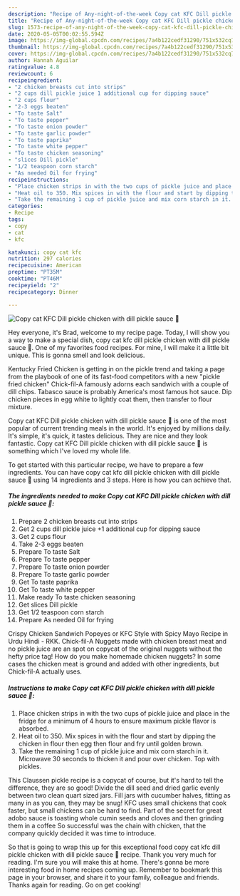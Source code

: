 ```yaml
---
description: "Recipe of Any-night-of-the-week Copy cat KFC Dill pickle chicken with dill pickle sauce 🍗"
title: "Recipe of Any-night-of-the-week Copy cat KFC Dill pickle chicken with dill pickle sauce 🍗"
slug: 1573-recipe-of-any-night-of-the-week-copy-cat-kfc-dill-pickle-chicken-with-dill-pickle-sauce
date: 2020-05-05T00:02:55.594Z
image: https://img-global.cpcdn.com/recipes/7a4b122cedf31290/751x532cq70/copy-cat-kfc-dill-pickle-chicken-with-dill-pickle-sauce-🍗-recipe-main-photo.jpg
thumbnail: https://img-global.cpcdn.com/recipes/7a4b122cedf31290/751x532cq70/copy-cat-kfc-dill-pickle-chicken-with-dill-pickle-sauce-🍗-recipe-main-photo.jpg
cover: https://img-global.cpcdn.com/recipes/7a4b122cedf31290/751x532cq70/copy-cat-kfc-dill-pickle-chicken-with-dill-pickle-sauce-🍗-recipe-main-photo.jpg
author: Hannah Aguilar
ratingvalue: 4.8
reviewcount: 6
recipeingredient:
- "2 chicken breasts cut into strips"
- "2 cups dill pickle juice 1 additional cup for dipping sauce"
- "2 cups flour"
- "2-3 eggs beaten"
- "To taste Salt"
- "To taste pepper"
- "To taste onion powder"
- "To taste garlic powder"
- "To taste paprika"
- "To taste white pepper"
- "To taste chicken seasoning"
- "slices Dill pickle"
- "1/2 teaspoon corn starch"
- "As needed Oil for frying"
recipeinstructions:
- "Place chicken strips in with the two cups of pickle juice and place in the fridge for a minimum of 4 hours to ensure maximum pickle flavor is absorbed."
- "Heat oil to 350. Mix spices in with the flour and start by dipping the chicken in flour then egg then flour and fry until golden brown."
- "Take the remaining 1 cup of pickle juice and mix corn starch in it. Microwave 30 seconds to thicken it and pour over chicken. Top with pickles."
categories:
- Recipe
tags:
- copy
- cat
- kfc

katakunci: copy cat kfc 
nutrition: 297 calories
recipecuisine: American
preptime: "PT35M"
cooktime: "PT46M"
recipeyield: "2"
recipecategory: Dinner

---
```



![Copy cat KFC Dill pickle chicken with dill pickle sauce 🍗](https://img-global.cpcdn.com/recipes/7a4b122cedf31290/751x532cq70/copy-cat-kfc-dill-pickle-chicken-with-dill-pickle-sauce-🍗-recipe-main-photo.jpg)

Hey everyone, it's Brad, welcome to my recipe page. Today, I will show you a way to make a special dish, copy cat kfc dill pickle chicken with dill pickle sauce 🍗. One of my favorites food recipes. For mine, I will make it a little bit unique. This is gonna smell and look delicious.

Kentucky Fried Chicken is getting in on the pickle trend and taking a page from the playbook of one of its fast-food competitors with a new &#34;pickle fried chicken&#34; Chick-fil-A famously adorns each sandwich with a couple of dill chips. Tabasco sauce is probably America&#39;s most famous hot sauce. Dip chicken pieces in egg white to lightly coat them, then transfer to flour mixture.

Copy cat KFC Dill pickle chicken with dill pickle sauce 🍗 is one of the most popular of current trending meals in the world. It's enjoyed by millions daily. It's simple, it's quick, it tastes delicious. They are nice and they look fantastic. Copy cat KFC Dill pickle chicken with dill pickle sauce 🍗 is something which I've loved my whole life.


To get started with this particular recipe, we have to prepare a few ingredients. You can have copy cat kfc dill pickle chicken with dill pickle sauce 🍗 using 14 ingredients and 3 steps. Here is how you can achieve that.

<!--inarticleads1-->

##### The ingredients needed to make Copy cat KFC Dill pickle chicken with dill pickle sauce 🍗:

1. Prepare 2 chicken breasts cut into strips
1. Get 2 cups dill pickle juice +1 additional cup for dipping sauce
1. Get 2 cups flour
1. Take 2-3 eggs beaten
1. Prepare To taste Salt
1. Prepare To taste pepper
1. Prepare To taste onion powder
1. Prepare To taste garlic powder
1. Get To taste paprika
1. Get To taste white pepper
1. Make ready To taste chicken seasoning
1. Get slices Dill pickle
1. Get 1/2 teaspoon corn starch
1. Prepare As needed Oil for frying


Crispy Chicken Sandwich Popeyes or KFC Style with Spicy Mayo Recipe in Urdu Hindi - RKK. Chick-fil-A Nuggets made with chicken breast meat and no pickle juice are an spot on copycat of the original nuggets without the hefty price tag! How do you make homemade chicken nuggets? In some cases the chicken meat is ground and added with other ingredients, but Chick-fil-A actually uses. 

<!--inarticleads2-->

##### Instructions to make Copy cat KFC Dill pickle chicken with dill pickle sauce 🍗:

1. Place chicken strips in with the two cups of pickle juice and place in the fridge for a minimum of 4 hours to ensure maximum pickle flavor is absorbed.
1. Heat oil to 350. Mix spices in with the flour and start by dipping the chicken in flour then egg then flour and fry until golden brown.
1. Take the remaining 1 cup of pickle juice and mix corn starch in it. Microwave 30 seconds to thicken it and pour over chicken. Top with pickles.


This Claussen pickle recipe is a copycat of course, but it&#39;s hard to tell the difference, they are so good! Divide the dill seed and dried garlic evenly between two clean quart sized jars. Fill jars with cucumber halves, fitting as many in as you can, they may be snug! KFC uses small chickens that cook faster, but small chickens can be hard to find. Part of the secret for great adobo sauce is toasting whole cumin seeds and cloves and then grinding them in a coffee So successful was the chain with chicken, that the company quickly decided it was time to introduce. 

So that is going to wrap this up for this exceptional food copy cat kfc dill pickle chicken with dill pickle sauce 🍗 recipe. Thank you very much for reading. I'm sure you will make this at home. There's gonna be more interesting food in home recipes coming up. Remember to bookmark this page in your browser, and share it to your family, colleague and friends. Thanks again for reading. Go on get cooking!
